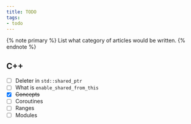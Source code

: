 ```yaml
---
title: TODO
tags:
- todo
---
```


{% note primary %}
List what category of articles would be written.
{% endnote %}

## C++

- [ ] Deleter in `std::shared_ptr`
- [ ] What is `enable_shared_from_this`
- [x] ~~Concepts~~
- [ ] Coroutines
- [ ] Ranges
- [ ] Modules
